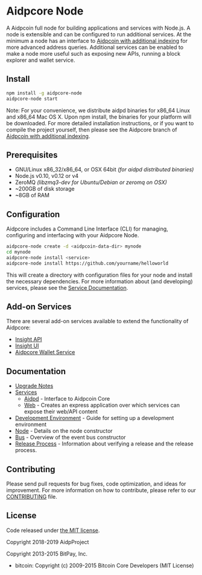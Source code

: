 Aidpcore Node
============

A Aidpcoin full node for building applications and services with Node.js. A node is extensible and can be configured to run additional services. At the minimum a node has an interface to [Aidpcoin with additional indexing](https://github.com/AidpProject/aidpcoin/tree/0.15.0-aidpcore) for more advanced address queries. Additional services can be enabled to make a node more useful such as exposing new APIs, running a block explorer and wallet service.

## Install

```bash
npm install -g aidpcore-node
aidpcore-node start
```

Note: For your convenience, we distribute aidpd binaries for x86_64 Linux and x86_64 Mac OS X. Upon npm install, the binaries for your platform will be downloaded. For more detailed installation instructions, or if you want to compile the project yourself, then please see the Aidpcore branch of [Aidpcoin with additional indexing](https://github.com/AidpProject/aidpcoin/tree/0.15.0-aidpcore).

## Prerequisites

- GNU/Linux x86_32/x86_64, or OSX 64bit *(for aidpd distributed binaries)*
- Node.js v0.10, v0.12 or v4
- ZeroMQ *(libzmq3-dev for Ubuntu/Debian or zeromq on OSX)*
- ~200GB of disk storage
- ~8GB of RAM

## Configuration

Aidpcore includes a Command Line Interface (CLI) for managing, configuring and interfacing with your Aidpcore Node.

```bash
aidpcore-node create -d <aidpcoin-data-dir> mynode
cd mynode
aidpcore-node install <service>
aidpcore-node install https://github.com/yourname/helloworld
```

This will create a directory with configuration files for your node and install the necessary dependencies. For more information about (and developing) services, please see the [Service Documentation](docs/services.md).

## Add-on Services

There are several add-on services available to extend the functionality of Aidpcore:

- [Insight API](https://github.com/AidpProject/insight-api)
- [Insight UI](https://github.com/AidpProject/insight-ui)
- [Aidpcore Wallet Service](https://github.com/AidpProject/aidpcore-wallet-service)

## Documentation

- [Upgrade Notes](docs/upgrade.md)
- [Services](docs/services.md)
  - [Aidpd](docs/services/aidpd.md) - Interface to Aidpcoin Core
  - [Web](docs/services/web.md) - Creates an express application over which services can expose their web/API content
- [Development Environment](docs/development.md) - Guide for setting up a development environment
- [Node](docs/node.md) - Details on the node constructor
- [Bus](docs/bus.md) - Overview of the event bus constructor
- [Release Process](docs/release.md) - Information about verifying a release and the release process.

## Contributing

Please send pull requests for bug fixes, code optimization, and ideas for improvement. For more information on how to contribute, please refer to our [CONTRIBUTING](https://github.com/AidpProject/aidpcore/blob/master/CONTRIBUTING.md) file.

## License

Code released under [the MIT license](https://github.com/AidpProject/aidpcore-node/blob/master/LICENSE).

Copyright 2018-2019 AidpProject

Copyright 2013-2015 BitPay, Inc.

- bitcoin: Copyright (c) 2009-2015 Bitcoin Core Developers (MIT License)
